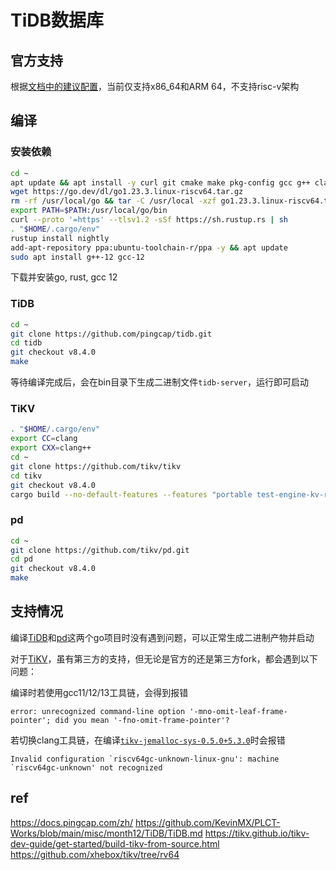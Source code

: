 # TiDB数据库
## 官方支持
根据[文档中的建议配置](https://docs.pingcap.com/zh/tidb/stable/hardware-and-software-requirements#%E6%93%8D%E4%BD%9C%E7%B3%BB%E7%BB%9F%E5%8F%8A%E5%B9%B3%E5%8F%B0%E8%A6%81%E6%B1%82)，当前仅支持x86_64和ARM 64，不支持risc-v架构

## 编译
### 安装依赖
```bash
cd ~
apt update && apt install -y curl git cmake make pkg-config gcc g++ clang software-properties-common libssl-dev
wget https://go.dev/dl/go1.23.3.linux-riscv64.tar.gz
rm -rf /usr/local/go && tar -C /usr/local -xzf go1.23.3.linux-riscv64.tar.gz
export PATH=$PATH:/usr/local/go/bin
curl --proto '=https' --tlsv1.2 -sSf https://sh.rustup.rs | sh
. "$HOME/.cargo/env"
rustup install nightly
add-apt-repository ppa:ubuntu-toolchain-r/ppa -y && apt update
sudo apt install g++-12 gcc-12
```
下载并安装go, rust, gcc 12

### TiDB
```bash
cd ~
git clone https://github.com/pingcap/tidb.git
cd tidb
git checkout v8.4.0
make
```
等待编译完成后，会在bin目录下生成二进制文件`tidb-server`，运行即可启动

### TiKV
```bash
. "$HOME/.cargo/env"
export CC=clang
export CXX=clang++
cd ~
git clone https://github.com/tikv/tikv
cd tikv
git checkout v8.4.0
cargo build --no-default-features --features "portable test-engine-kv-rocksdb test-engine-raft-raft-engine"
```

### pd
```bash
cd ~
git clone https://github.com/tikv/pd.git
cd pd
git checkout v8.4.0
make
```

## 支持情况
编译[TiDB](https://github.com/pingcap/tidb)和[pd](https://github.com/tikv/pd)这两个go项目时没有遇到问题，可以正常生成二进制产物并启动

对于[TiKV](https://github.com/tikv/tikv)，虽有第三方的支持，但无论是官方的还是第三方fork，都会遇到以下问题：

编译时若使用gcc11/12/13工具链，会得到报错

```log
error: unrecognized command-line option '-mno-omit-leaf-frame-pointer'; did you mean '-fno-omit-frame-pointer'?
```

若切换clang工具链，在编译[`tikv-jemalloc-sys-0.5.0+5.3.0`](https://github.com/tikv/jemallocator/tree/tikv-jemalloc-sys-0.5.3)时会报错

```log
Invalid configuration `riscv64gc-unknown-linux-gnu': machine `riscv64gc-unknown' not recognized
```

## ref
https://docs.pingcap.com/zh/
https://github.com/KevinMX/PLCT-Works/blob/main/misc/month12/TiDB/TiDB.md
https://tikv.github.io/tikv-dev-guide/get-started/build-tikv-from-source.html
https://github.com/xhebox/tikv/tree/rv64
